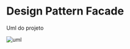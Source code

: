 # Design Pattern Facade
Uml do projeto

![uml](https://user-images.githubusercontent.com/58821700/195718196-4bf525e1-d2ee-4ec8-8d0e-1cde56362a2b.png)
